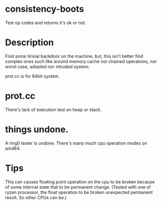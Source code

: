# consistency-boots
Test op codes and returns it's ok or not.

# Description
Find some tirivial backdoor on the machine, but, this isn't better find complex ones such like
around memory cache nor chained operations, nor worst case, adopted nor intruded system.

prot.cc is for 64bit system.

# prot.cc
There's lack of execution test on heap or stack.

# things undone.
A ring0 tester is undone. There's many much cpu operation modes on amd64.

# Tips
This can causes floating point operation on the cpu to be broken because of some internal state
that to be permanent change. (Tested with one of ryzen processor, the float operation to be broken
unexpected permanent result. So other CPUs can be.)
